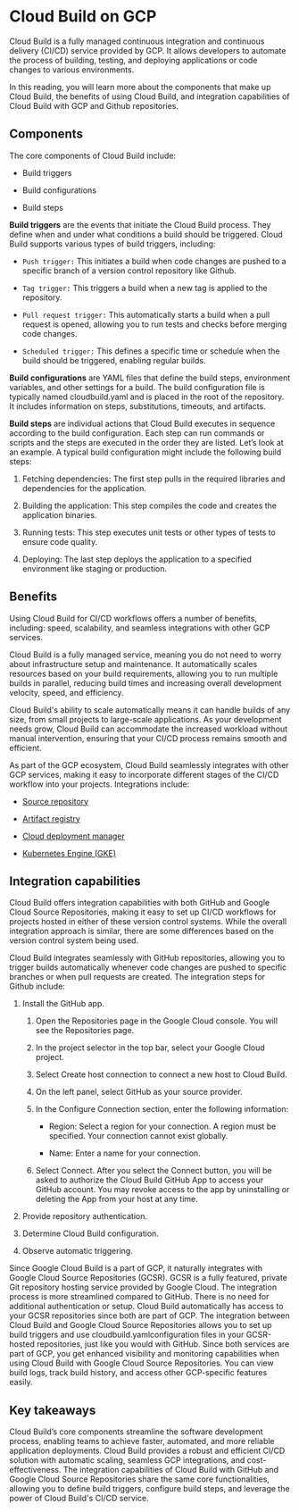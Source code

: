 # Cloud Build on GCP
Cloud Build is a fully managed continuous integration and continuous delivery (CI/CD) service provided by GCP. It allows developers to automate the process of building, testing, and deploying applications or code changes to various environments.

In this reading, you will learn more about the components that make up Cloud Build, the benefits of using Cloud Build, and integration capabilities of Cloud Build with GCP and Github repositories.

## Components
The core components of Cloud Build include:

- Build triggers

- Build configurations

- Build steps

**Build triggers** are the events that initiate the Cloud Build process. They define when and under what conditions a build should be triggered. Cloud Build supports various types of build triggers, including:

- `Push trigger:` This initiates a build when code changes are pushed to a specific branch of a version control repository like Github.

- `Tag trigger:` This triggers a build when a new tag is applied to the repository.

- `Pull request trigger:` This automatically starts a build when a pull request is opened, allowing you to run tests and checks before merging code changes.

- `Scheduled trigger:` This defines a specific time or schedule when the build should be triggered, enabling regular builds.

**Build configurations** are YAML files that define the build steps, environment variables, and other settings for a build. The build configuration file is typically named cloudbuild.yaml and is placed in the root of the repository. It includes information on steps, substitutions, timeouts, and artifacts.

**Build steps** are individual actions that Cloud Build executes in sequence according to the build configuration. Each step can run commands or scripts and the steps are executed in the order they are listed. Let’s look at an example. A typical build configuration might include the following build steps:

1. Fetching dependencies: The first step pulls in the required libraries and dependencies for the application.

2. Building the application: This step compiles the code and creates the application binaries.

3. Running tests: This step executes unit tests or other types of tests to ensure code quality.

4. Deploying: The last step deploys the application to a specified environment like staging or production.

## Benefits
Using Cloud Build for CI/CD workflows offers a number of benefits, including: speed, scalability, and seamless integrations with other GCP services. 

Cloud Build is a fully managed service, meaning you do not need to worry about infrastructure setup and maintenance. It automatically scales resources based on your build requirements, allowing you to run multiple builds in parallel, reducing build times and increasing overall development velocity, speed, and efficiency.

Cloud Build's ability to scale automatically means it can handle builds of any size, from small projects to large-scale applications. As your development needs grow, Cloud Build can accommodate the increased workload without manual intervention, ensuring that your CI/CD process remains smooth and efficient.

As part of the GCP ecosystem, Cloud Build seamlessly integrates with other GCP services, making it easy to incorporate different stages of the CI/CD workflow into your projects. Integrations include:

- [Source repository](https://cloud.google.com/source-repositories/docs)

- [Artifact registry](https://cloud.google.com/artifact-registry/docs/configure-cloud-build)

- [Cloud deployment manager](https://cloud.google.com/deployment-manager/docs)

- [Kubernetes Engine (GKE)](https://cloud.google.com/build/docs/deploying-builds/deploy-gke)

## Integration capabilities
Cloud Build offers integration capabilities with both GitHub and Google Cloud Source Repositories, making it easy to set up CI/CD workflows for projects hosted in either of these version control systems. While the overall integration approach is similar, there are some differences based on the version control system being used.

Cloud Build integrates seamlessly with GitHub repositories, allowing you to trigger builds automatically whenever code changes are pushed to specific branches or when pull requests are created. The integration steps for Github include:

1. Install the GitHub app.

    1.  Open the Repositories page in the Google Cloud console. You will see the Repositories page.

    2. In the project selector in the top bar, select your Google Cloud project.

    3. Select Create host connection to connect a new host to Cloud Build.

    4. On the left panel, select GitHub as your source provider.

    5. In the Configure Connection section, enter the following information:

        - Region: Select a region for your connection. A region must be specified. Your connection cannot exist globally.

        - Name: Enter a name for your connection.

    6. Select Connect. After you select the Connect button, you will be asked to authorize the Cloud Build GitHub App to access your GitHub account. You may revoke access to the app by uninstalling or deleting the App from your host at any time.

2. Provide repository authentication.

3. Determine Cloud Build configuration.

4. Observe automatic triggering.

Since Google Cloud Build is a part of GCP, it naturally integrates with Google Cloud Source Repositories (GCSR). GCSR is a fully featured, private Git repository hosting service provided by Google Cloud. The integration process is more streamlined compared to GitHub. There is no need for additional authentication or setup. Cloud Build automatically has access to your GCSR repositories since both are part of GCP. The integration between Cloud Build and Google Cloud Source Repositories allows you to set up build triggers and use cloudbuild.yamlconfiguration files in your GCSR-hosted repositories, just like you would with GitHub. Since both services are part of GCP, you get enhanced visibility and monitoring capabilities when using Cloud Build with Google Cloud Source Repositories. You can view build logs, track build history, and access other GCP-specific features easily.

## Key takeaways
Cloud Build’s core components streamline the software development process, enabling teams to achieve faster, automated, and more reliable application deployments. Cloud Build provides a robust and efficient CI/CD solution with automatic scaling, seamless GCP integrations, and cost-effectiveness. The integration capabilities of Cloud Build with GitHub and Google Cloud Source Repositories share the same core functionalities, allowing you to define build triggers, configure build steps, and leverage the power of Cloud Build's CI/CD service.